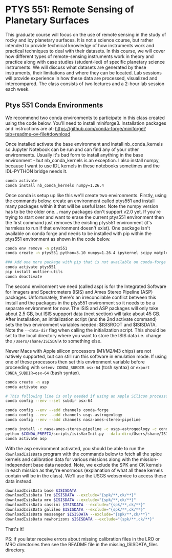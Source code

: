 # PTYS 551: Remote Sensing of Planetary Surfaces

This graduate course will focus on the use of remote sensing in the study of rocky and icy planetary surfaces.  It is not a science course, but rather intended to provide technical knowledge of how instruments work and practical techniques to deal with their datasets. In this course, we will cover how different types of remote-sensing instruments work in theory and practice along with case studies (student-led) of specific planetary science instruments.  We will discuss what datasets are generated by these instruments, their limitations and where they can be located.  Lab sessions will provide experience in how these data are processed, visualized and intercompared. The class consists of two lectures and a 2-hour lab session each week.

## Ptys 551 Conda Environments
We recommend two conda environments to participate in this class created using the code below.
You'll need to install miniforge3. Installation packages and instructions are at: https://github.com/conda-forge/miniforge?tab=readme-ov-file#download

Once installed activate the base environment and install nb_conda_kernels so Jupyter Notebook can be run and can find any of your other environments. Usually it's bad form to install anything in the base environment - but nb_conda_kernels is an exception. I also install numpy, because I want to use IDL kernels in these notebooks sometimes and the IDL-PYTHON bridge needs it.

```bash
conda activate
conda install nb_conda_kernels numpy=1.26.4
```

Once conda is setup up like this we'll create two environments.
Firstly, using the commands below, create an environment called ptys551 and install many packages within it that will be useful later. Note the numpy version has to be the older one... many packages don't support v2.0 yet. If you're trying to start over and want to erase the current ptys551 environment then the first command just removes the existing ptys551 environment (it's harmless to run if that environment doesn't exist). One package isn't available on conda forge and needs to be installed with pip within the ptys551 environment as shown in the code below.

```bash
conda env remove -n ptys551
conda create -n ptys551 python=3.10 numpy=1.26.4 ipykernel scipy matplotlib scikit-learn spiceypy proj gmt gdal pandas rasterio tqdm spectral glob2 pyqt jupyterlab wget ffmpeg

### Add one more package with pip that is not available on conda-forge
conda activate ptys551
pip install outlier-utils                                                                                                                                                                                           
conda deactivate
```

The second environment we need (called asp) is for the Integrated Software for Imagers and Spectrometers (ISIS) and Ames Stereo Pipeline (ASP) packages. Unfortunately, there's an irreconcilable conflict between this install and the packages in the ptys551 environment so it needs to be a separate environment for now. The ISIS and ASP packages will only take about 2.5 GB, but ISIS suppport data (next section) will take about 45 GB. After installation, an initialization script (and the 2nd activate command) sets the two environment variables needed: $ISISROOT and $ISISDATA. Note the ```--data-dir``` flag when calling the initialization script. This should be set to the local directory where you want to store the ISIS data i.e. change the ```/Users/shane/ISISDATA``` to something else.

Newer Macs with Apple silicon processors (M1/M2/M3 chips) are not natively supported, but can still run this software in emulation mode. If using one of these processors then set this environment variable before proceeding with ```setenv CONDA_SUBDIR osx-64``` (tcsh syntax) or ```export CONDA_SUBDIR=osx-64``` (bash syntax).

```bash
conda create -n asp
conda activate asp

# This following line is only needed if using an Apple Silicon processor
conda config --env --set subdir osx-64

conda config --env --add channels conda-forge
conda config --env --add channels usgs-astrogeology
conda config --env --add channels nasa-ames-stereo-pipeline

conda install -c nasa-ames-stereo-pipeline -c usgs-astrogeology -c conda-forge stereo-pipeline==3.3.0 wget
python $CONDA_PREFIX/scripts/isisVarInit.py --data-dir=/Users/shane/ISISDATA
conda activate asp
```

With the asp environment activated, you should be able to run the ```downloadIsisData``` program with the commands below to fetch all the spice kernels and calibration data for various missions along with the mission-independent base data needed. Note, we exclude the SPK and CK kernels in each mission as they're enormous (explanation of what all these kernels contain will be in the class). We'll use the USGS webservice to access these data instead.

```bash
downloadIsisData base $ISISDATA 
downloadIsisData lro $ISISDATA --exclude="{spk/**,ck/**}"
downloadIsisData mro $ISISDATA --exclude="{spk/**,ck/**}"
downloadIsisData cassini $ISISDATA --exclude="{spk/**,ck/**}"
downloadIsisData galileo $ISISDATA --exclude="{spk/**,ck/**}"
downloadIsisData messenger $ISISDATA --exclude="{spk/**,ck/**}"
downloadIsisData newhorizons $ISISDATA --exclude="{spk/**,ck/**}"
```
That's it! 

PS: if you later receive errors about missing calibration files in the LRO or MRO directories then see the README file in the missing_ISISDATA_files directory.

